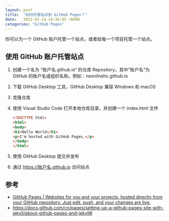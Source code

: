 ```yaml
---
layout: post
title:  "如何托管站点到 GitHub Pages？"
date:   2022-03-14 14:36:05 +0800
categories: "GitHub Pages"
---
```


你可以为一个 GitHub 账户托管一个站点，或者给每一个项目托管一个站点。

## 使用 GitHub 账户托管站点

1. 创建一个名为 “账户名.github.io“ 的仓库 Repository，其中”账户名“为 GitHub 的账户名或组织名称。例如：nesnilnehc.github.io

2. 下载 GitHub Desktop 工具，GitHub Desktop 兼容 Windows 和 macOS

3. 克隆仓库

4. 使用 Visual Studio Code 打开本地仓库目录，并创建一个 index.html 文件

   ```html
   <!DOCTYPE html>
   <html>
   <body>
   <h1>Hello World</h1>
   <p>I'm hosted with GitHub Pages.</p>
   </body>
   </html>
   ```

5. 使用 GitHub Desktop 提交并发布

6. 通过 https://账户名.github.io 访问站点

## 参考

- [GitHub Pages | Websites for you and your projects, hosted directly from your GitHub repository. Just edit, push, and your changes are live.](https://pages.github.com/)
- https://docs.github.com/cn/pages/setting-up-a-github-pages-site-with-jekyll/about-github-pages-and-jekyll#

